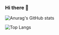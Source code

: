 ### Hi there 👋
![Anurag's GitHub stats](https://github-readme-stats.vercel.app/api?username=gkgk7610&show_icons=true&theme=radical)

![Top Langs](https://github-readme-stats.vercel.app/api/top-langs/?username=gkgk7610&layout=compact)





<!--
**Lampra1208/Lampra1208** is a ✨ _special_ ✨ repository because its `README.md` (this file) appears on your GitHub profile.

Here are some ideas to get you started:

- 🔭 I’m currently working on ...
- 🌱 I’m currently learning ...
- 👯 I’m looking to collaborate on ...
- 🤔 I’m looking for help with ...
- 💬 Ask me about ...
- 📫 How to reach me: ...
- 😄 Pronouns: ...
- ⚡ Fun fact: ...
-->
